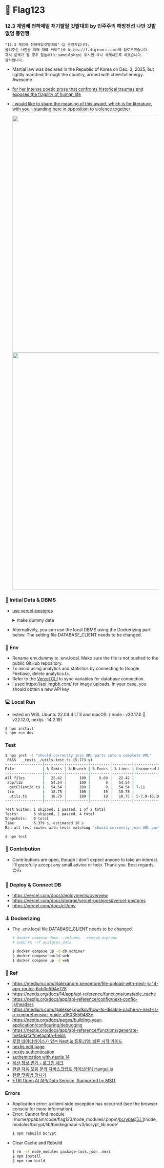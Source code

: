 # 🚩 Flag123
### 12.3 계엄배 천하제일 재기발랄 깃발대회 by 민주주의 해방전선 나만 깃발 없엉 총연맹
```
"12.3 계엄배 천하제일깃발대회" 😊 운영자입니다.
올려주신 사진을 아래 대회 싸이트(🌐 https://f.diginori.com)에 업로드했습니다.
혹시 문제가 될 경우 말씀해(𝕏:samdulshop) 주시면 즉시 삭제하도록 하겠습니다.
감사합니다.
```
- Martial law was declared in the Republic of Korea on Dec. 3, 2025, but lightly marched through the country, armed with cheerful energy. Awesome
- [for her intense poetic prose that confronts historical traumas and exposes the fragility of human life](https://www.nobelprize.org/prizes/literature/2024/press-release/)
- [I would like to share the meaning of this award, which is for literature, with you – standing here in opposition to violence together](https://www.nobelprize.org/prizes/literature/2024/han/speech/)
  
    <img src="https://github.com/user-attachments/assets/b3f29422-60b7-436d-b3eb-70035c1fdacb" width="777">
    
    <img src="https://github.com/user-attachments/assets/b1b16e3f-f7ea-4d6c-a5b6-9d4e7f38225d" width="777">



### 📝 Initial Data & DBMS
- [use vercel-postgres](https://vercel.com/docs/storage/vercel-postgres)
    <details>
        <summary>make dummy data</summary>

        ```sql
        SELECT version();
        PostgreSQL 15.10 on x86_64-pc-linux-gnu, compiled by gcc (Debian 10.2.1-6) 10.2.1 20210110, 64-bit
        -- https://hub.docker.com/layers/library/postgres/15.10/images/sha256-6bd528fd9ed2ca50c0dd7c85c1bc20d0150c63418a04d8d3973cab95f63f9567

        -- CREATE TABLE => postgres_init/1-create-table.sql

        \d+ flags


        INSERT INTO flags (name, latitude, longitude, img_url) VALUES
        ('#BRAT impeachment and it’s completely different but also still impeachment', 
        37.525307 + (37.530139 - 37.525307) * RANDOM(), 
        126.919467 + (126.922896 - 126.919467) * RANDOM(), 
        '/dummy/d1.webp')

        INSERT INTO flags (name, latitude, longitude, img_url) VALUES
        ('#BRAT impeachment and it’s completely different but also still impeachment', 37.525307 + (37.530139 - 37.525307) * RANDOM(), 126.919467 + (126.922896 - 126.919467) * RANDOM(), '/dummy/d1.webp'),
        ('Korean branch of the Jedi Federation', 37.525307 + (37.530139 - 37.525307) * RANDOM(), 126.919467 + (126.922896 - 126.919467) * RANDOM(), '/dummy/d2.webp'),
        ('Rapping Rabbit Federation', 37.525307 + (37.530139 - 37.525307) * RANDOM(), 126.919467 + (126.922896 - 126.919467) * RANDOM(), '/dummy/d3.webp'),
        ('National Carrot Alliance Loving Rabbits', 37.525307 + (37.530139 - 37.525307) * RANDOM(), 126.919467 + (126.922896 - 126.919467) * RANDOM(), '/dummy/d4.webp'),
        ('Flags World Championship', 37.525307 + (37.530139 - 37.525307) * RANDOM(), 126.919467 + (126.922896 - 126.919467) * RANDOM(), '/dummy/FWC.png');


        SELECT id,name,img_url FROM flags ORDER BY id DESC;

        SELECT
            id,
            flag_id,
            delta_cnt,
            created_at AT TIME ZONE 'Asia/Seoul' AS created_at_kst
        FROM 
            flag_like_history
        ORDER BY 
            id DESC;

        SHOW TIME ZONE; -- GMT

        SELECT CURRENT_TIMESTAMP;

        -- 쪼인
        SELECT 
            f.id,
            f.name,
            f.img_url,
            COALESCE(SUM(fl.delta_cnt), 0) AS like_count
        FROM 
            flags f
        LEFT JOIN 
            flag_like_history fl
        ON 
            f.id = fl.flag_id
        GROUP BY 
            f.id, f.name, f.img_url
        ORDER BY 
            f.id DESC
        ```

    </details>

- Alternatively, you can use the local DBMS using the Dockerizing part below. The setting file DATABASE_CLIENT needs to be changed.




### 🌱 Env
- Rename env.dummy to .env.local. Make sure the file is not pushed to the public GitHub repository.
- To avoid using analytics and statistics by connecting to Google Firebase, delete analytics.ts.
- Refer to the [Vercel  CLI](https://vercel.com/docs/cli/env) to sync variables for database connection.
- I used https://api.imgbb.com/ for image uploads. In your case, you should obtain a new API key

### 💻 Local Run
- ested on WSL Ubuntu 22.04.4 LTS and macOS. ( node : v20.17.0 ||  v22.12.0, nextjs : 14.2.19)
```
$ npm install
$ npm run dev
```

### Test
```bash
$ npx jest -t "should correctly join URL parts into a complete URL"
 PASS  __tests__/utils.test.ts (5.773 s)
-----------------|---------|----------|---------|---------|----------------------------------------------------
File             | % Stmts | % Branch | % Funcs | % Lines | Uncovered Line #s                                  
-----------------|---------|----------|---------|---------|----------------------------------------------------
All files        |   22.42 |      100 |    9.09 |   22.42 |                                                    
 app/lib         |   54.54 |      100 |       0 |   54.54 |                                                    
  getClientId.ts |   54.54 |      100 |       0 |   54.54 | 7-11                                               
 lib             |   18.75 |      100 |      10 |   18.75 |                                                    
  utils.ts       |   18.75 |      100 |      10 |   18.75 | 5-7,9-16,18-23,25-27,29-40,44-72,74-82,84-87,89-92 
-----------------|---------|----------|---------|---------|----------------------------------------------------

Test Suites: 1 skipped, 1 passed, 1 of 2 total
Tests:       3 skipped, 1 passed, 4 total
Snapshots:   0 total
Time:        6.379 s, estimated 10 s
Ran all test suites with tests matching "should correctly join URL parts into a complete URL"

$ npm test
```

### 🤝 Contribution
- Contributions are open, though I don’t expect anyone to take an interest. I’ll gratefully accept any small advice or help. Thank you. Best regards. 😊👍

### 🚀 Deploy & Connect DB
- https://vercel.com/docs/deployments/overview
- https://vercel.com/docs/storage/vercel-postgres#vercel-postgres
- https://vercel.com/docs/cli/env

### ⚓ Dockerizing
- The .env.local file DATABASE_CLIENT needs to be changed.
    ```bash
    # docker compose down --volumes --remove-orphans
    # sudo rm -rf postgres_data

    $ docker compose up -d db adminer
    $ docker compose build web
    $ docker compose up -d web
    ```

### 🔖 Ref
- https://medium.com/@alexandre.penombre/file-upload-with-next-js-14-app-router-6cb0e594e778
- https://nextjs.org/docs/14/app/api-reference/functions/unstable_cache
- https://nextjs.org/docs/app/api-reference/config/next-config-js/headers
- https://medium.com/@aleksej.gudkov/how-to-disable-cache-in-next-js-a-comprehensive-guide-a1603559483e
- https://nextjs.org/docs/pages/building-your-application/configuring/debugging
- https://nextjs.org/docs/app/api-reference/functions/generate-metadata#metadata-fields
- [로컬 데이터베이스가 있는 Next.js 튜토리얼: 빠른 시작 가이드](https://medium.com/@dekadekadeka/next-js-tutorial-with-local-database-quick-start-guide-394d48a0aada)
- [nextjs edit page](https://nextjs.org/learn/dashboard-app/mutating-data#updating-an-invoice)
- [nextjs authentication](https://nextjs.org/learn/dashboard-app/adding-authentication)
- [authentication with nextjs 14](https://medium.com/@rishipardeshi/authentication-with-nextjs-14-and-next-auth-b10fe7eb6407)
- [세선 정보 받기 - 로그인 체크](https://authjs.dev/getting-started/session-management/get-session)
- [한글 자음 모음 분리 자바스크립트 라이브러리 Hangul.js](https://github.com/e-/Hangul.js/)
- [한글 맞춤법 검사기](https://www.npmjs.com/package/hanspell)
- [ETRI Open AI API/Data Service, Supported by MSIT](https://aiopen.etri.re.kr/keyCreation)

### Errors
- Application error: a client-side exception has occurred (see the browser console for more information).
- Error: Cannot find module '/home/ppabam/code/flag123/node_modules/.pnpm/bcrypt@5.1.1/node_modules/bcrypt/lib/binding/napi-v3/bcrypt_lib.node'
    ```bash
    $ npm rebuild bcrypt
    ```
- Clear Cache and Rebuild
    ```bash
    $ rm -rf node_modules package-lock.json .next
    $ npm install
    $ npm run build
    ```